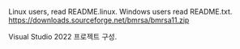 Linux users, read README.linux.  Windows users read README.txt.
https://downloads.sourceforge.net/bmrsa/bmrsa11.zip

Visual Studio 2022 프로젝트 구성.
